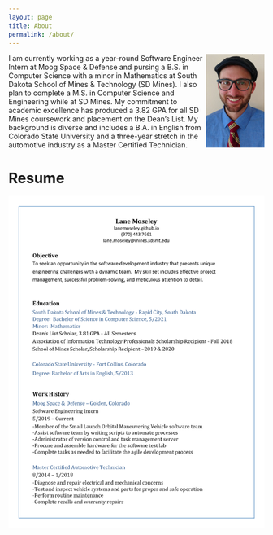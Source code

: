 ```yaml
---
layout: page
title: About
permalink: /about/
---
```


<img style="float: right;" src="/assets/Moseley_Headshot.jpg">

I am currently working as a year-round Software Engineer Intern at Moog Space & Defense and pursing a B.S. in Computer Science with a minor in Mathematics at South Dakota School of Mines & Technology (SD Mines). I also plan to complete a M.S. in Computer Science and Engineering while at SD Mines. My commitment to academic excellence has produced a 3.82 GPA for all SD Mines coursework and placement on the Dean’s List. My background is diverse and includes a B.A. in English from Colorado State University and a three-year stretch in the automotive industry as a Master Certified Technician.

# Resume
[![Photo: Resume](/assets/Resume.png)](../assets/Resume.pdf)
